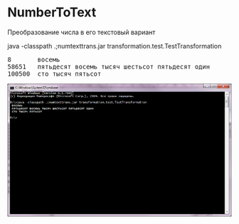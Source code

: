 # NumberToText
Преобразование числа в его текстовый вариант

java -classpath .;numtexttrans.jar transformation.test.TestTransformation

<pre>
8       восемь
58651   пятьдесят восемь тысяч шестьсот пятьдесят один
100500  сто тысяч пятьсот
</pre>

![device-2014-11-14-230117.png](https://github.com/dr-yand/NumberToText/blob/master/numtext.png)
